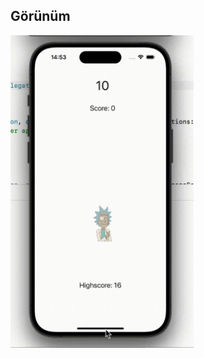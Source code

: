 ## Görünüm

<img src="https://github.com/dilarabukerr/Basic-app-codes-with-SWIFT/blob/main/catchGameApp/gif.gif" height="500">

